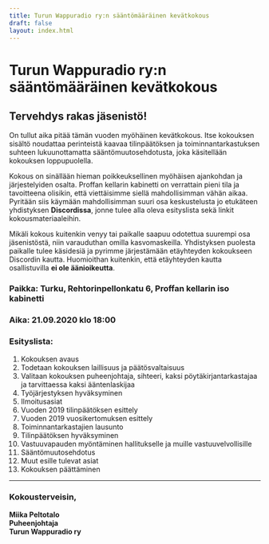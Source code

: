 ```yaml
---
title: Turun Wappuradio ry:n sääntömääräinen kevätkokous
draft: false
layout: index.html
---
```


# Turun Wappuradio ry:n sääntömääräinen kevätkokous

## Tervehdys rakas jäsenistö!

On tullut aika pitää tämän vuoden myöhäinen kevätkokous. Itse kokouksen sisältö
noudattaa perinteistä kaavaa tilinpäätöksen ja toiminnantarkastuksen suhteen
lukuunottamatta sääntömuutosehdotusta, joka käsitellään kokouksen loppupuolella.

Kokous on sinällään hieman poikkeuksellinen myöhäisen ajankohdan ja
järjestelyiden osalta. Proffan kellarin kabinetti on verrattain pieni tila ja
tavoitteena olisikin, että viettäisimme siellä mahdollisimman vähän aikaa.
Pyritään siis käymään mahdollisimman suuri osa keskustelusta jo etukäteen
yhdistyksen **Discordissa**, jonne tulee alla oleva esityslista sekä linkit
kokousmateriaaleihin.

Mikäli kokous kuitenkin venyy tai paikalle saapuu odotettua suurempi osa
jäsenistöstä, niin varauduthan omilla kasvomaskeilla. Yhdistyksen puolesta
paikalle tulee käsidesiä ja pyrimme järjestämään etäyhteyden kokoukseen
Discordin kautta. Huomioithan kuitenkin, että etäyhteyden kautta osallistuvilla
**ei ole äänioikeutta**.

### Paikka: Turku, Rehtorinpellonkatu 6, Proffan kellarin iso kabinetti

### Aika: 21.09.2020 klo 18:00

### Esityslista:

1. Kokouksen avaus
2. Todetaan kokouksen laillisuus ja päätösvaltaisuus
3. Valitaan kokouksen puheenjohtaja, sihteeri, kaksi pöytäkirjantarkastajaa ja
   tarvittaessa kaksi ääntenlaskijaa
4. Työjärjestyksen hyväksyminen
5. Ilmoitusasiat
6. Vuoden 2019 tilinpäätöksen esittely
7. Vuoden 2019 vuosikertomuksen esittely
8. Toiminnantarkastajien lausunto
9. Tilinpäätöksen hyväksyminen
10. Vastuuvapauden myöntäminen hallitukselle ja muille vastuuvelvollisille
11. Sääntömuutosehdotus
12. Muut esille tulevat asiat
13. Kokouksen päättäminen

---

### Kokousterveisin,

**Miika Peltotalo** <br> **Puheenjohtaja** <br> **Turun Wappuradio ry** <br>
